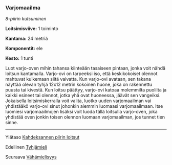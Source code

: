 ### Varjomaailma

*8-piirin kutsuminen*

**Loitsimisviive:** 1 toiminto

**Kantama:** 24 metriä

**Komponentit:** ele

**Kesto:** 1 tunti

Luot varjo-oven mihin tahansa kiinteään tasaiseen pintaan, jonka voit nähdä loitsun kantamalla. Varjo-ovi on tarpeeksi iso, että keskikokoiset olennot mahtuvat kulkemaan siitä vaivatta. Kun varjo-ovi avataan, sen takana näyttää olevan tyhjä 12x12 metrin kokoinen huone, joka on rakennettu puusta tai kivestä. Kun loitsu päättyy, varjo-ovi katoaa molemmilta puolilta ja kaikki esineet tai olennot, jotka yhä ovat huoneessa, jäävät sen vangeiksi. Jokaisella loitsimiskerralla voit valita, luotko uuden varjomaailman vai yhdistääkö varjo-ovi sinut johonkin aiemmin luomaasi varjomaailmaan. Itse luomiesi varjomaailmojen lisäksi voit luoda tällä loitsulla varjo-oven, joka yhdistää oven jonkin toisen olennon luomaan varjomaailman, jos tunnet tien sinne. 

---

Ylätaso [Kahdeksannen piirin loitsut](8_piirin_loitsut)

Edellinen [Tyhjämieli](Tyhjämieli)

Seuraava [Vähämielisyys](Vähämielisyys)

